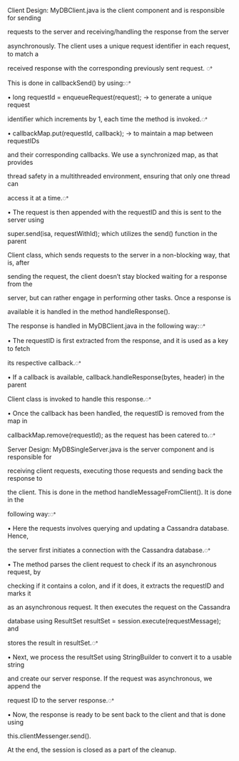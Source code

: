 ﻿<a name="br1"></a> 


Client Design: MyDBClient.java is the client component and is responsible for sending

requests to the server and receiving/handling the response from the server

asynchronously. The client uses a unique request identiﬁer in each request, to match a

received response with the corresponding previously sent request. ꢀ

This is done in callbackSend() by using:ꢀ

• long requestId = enqueueRequest(request); -> to generate a unique request

identiﬁer which increments by 1, each time the method is invoked.ꢀ

• callbackMap.put(requestId, callback); -> to maintain a map between requestIDs

and their corresponding callbacks. We use a synchronized map, as that provides

thread safety in a multithreaded environment, ensuring that only one thread can

access it at a time.ꢀ

• The request is then appended with the requestID and this is sent to the server using

super.send(isa, requestWithId); which utilizes the send() function in the parent

Client class, which sends requests to the server in a non-blocking way, that is, after

sending the request, the client doesn’t stay blocked waiting for a response from the

server, but can rather engage in performing other tasks. Once a response is

available it is handled in the method handleResponse().

The response is handled in MyDBClient.java in the following way:ꢀ

• The requestID is ﬁrst extracted from the response, and it is used as a key to fetch

its respective callback.ꢀ

• If a callback is available, callback.handleResponse(bytes, header) in the parent

Client class is invoked to handle this response.ꢀ

• Once the callback has been handled, the requestID is removed from the map in

callbackMap.remove(requestId); as the request has been catered to.ꢀ

Server Design: MyDBSingleServer.java is the server component and is responsible for

receiving client requests, executing those requests and sending back the response to

the client. This is done in the method handleMessageFromClient(). It is done in the

following way:ꢀ

• Here the requests involves querying and updating a Cassandra database. Hence,

the server ﬁrst initiates a connection with the Cassandra database.ꢀ

• The method parses the client request to check if its an asynchronous request, by

checking if it contains a colon, and if it does, it extracts the requestID and marks it

as an asynchronous request. It then executes the request on the Cassandra

database using ResultSet resultSet = session.execute(requestMessage); and

stores the result in resultSet.ꢀ

• Next, we process the resultSet using StringBuilder to convert it to a usable string

and create our server response. If the request was asynchronous, we append the

request ID to the server response.ꢀ

• Now, the response is ready to be sent back to the client and that is done using

this.clientMessenger.send().

At the end, the session is closed as a part of the cleanup.

